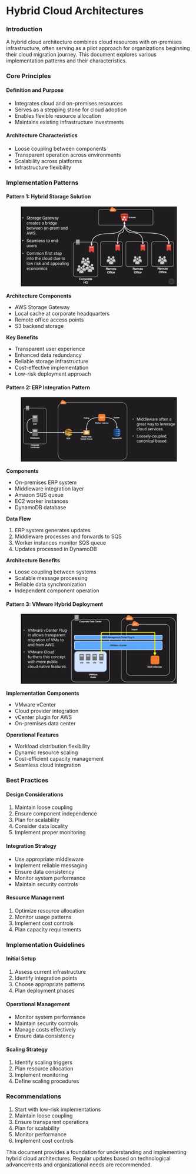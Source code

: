 # Hybrid Cloud Architectures

### Introduction

A hybrid cloud architecture combines cloud resources with on-premises infrastructure, often serving as a pilot approach for organizations beginning their cloud migration journey. This document explores various implementation patterns and their characteristics.

### Core Principles

#### Definition and Purpose

* Integrates cloud and on-premises resources
* Serves as a stepping stone for cloud adoption
* Enables flexible resource allocation
* Maintains existing infrastructure investments

#### Architecture Characteristics

* Loose coupling between components
* Transparent operation across environments
* Scalability across platforms
* Infrastructure flexibility

### Implementation Patterns

#### Pattern 1: Hybrid Storage Solution

<figure><img src="../../../../../.gitbook/assets/image (5) (1) (1).png" alt=""><figcaption></figcaption></figure>

**Architecture Components**

* AWS Storage Gateway
* Local cache at corporate headquarters
* Remote office access points
* S3 backend storage

**Key Benefits**

* Transparent user experience
* Enhanced data redundancy
* Reliable storage infrastructure
* Cost-effective implementation
* Low-risk deployment approach

#### Pattern 2: ERP Integration Pattern

<figure><img src="../../../../../.gitbook/assets/image (6) (1) (1).png" alt=""><figcaption></figcaption></figure>

**Components**

* On-premises ERP system
* Middleware integration layer
* Amazon SQS queue
* EC2 worker instances
* DynamoDB database

**Data Flow**

1. ERP system generates updates
2. Middleware processes and forwards to SQS
3. Worker instances monitor SQS queue
4. Updates processed in DynamoDB

**Architecture Benefits**

* Loose coupling between systems
* Scalable message processing
* Reliable data synchronization
* Independent component operation

#### Pattern 3: VMware Hybrid Deployment

<figure><img src="../../../../../.gitbook/assets/image (7) (1) (1).png" alt=""><figcaption></figcaption></figure>

**Implementation Components**

* VMware vCenter
* Cloud provider integration
* vCenter plugin for AWS
* On-premises data center

**Operational Features**

* Workload distribution flexibility
* Dynamic resource scaling
* Cost-efficient capacity management
* Seamless cloud integration

### Best Practices

#### Design Considerations

1. Maintain loose coupling
2. Ensure component independence
3. Plan for scalability
4. Consider data locality
5. Implement proper monitoring

#### Integration Strategy

* Use appropriate middleware
* Implement reliable messaging
* Ensure data consistency
* Monitor system performance
* Maintain security controls

#### Resource Management

1. Optimize resource allocation
2. Monitor usage patterns
3. Implement cost controls
4. Plan capacity requirements

### Implementation Guidelines

#### Initial Setup

1. Assess current infrastructure
2. Identify integration points
3. Choose appropriate patterns
4. Plan deployment phases

#### Operational Management

* Monitor system performance
* Maintain security controls
* Manage costs effectively
* Ensure data consistency

#### Scaling Strategy

1. Identify scaling triggers
2. Plan resource allocation
3. Implement monitoring
4. Define scaling procedures

### Recommendations

1. Start with low-risk implementations
2. Maintain loose coupling
3. Ensure transparent operations
4. Plan for scalability
5. Monitor performance
6. Implement cost controls

This document provides a foundation for understanding and implementing hybrid cloud architectures. Regular updates based on technological advancements and organizational needs are recommended.
